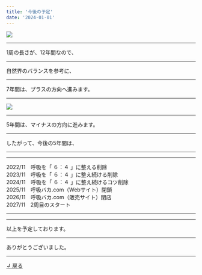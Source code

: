 ```yaml
---
title: '今後の予定'
date: '2024-01-01'
---
```

![](/images/0-1.png)
***
1周の長さが、12年間なので、
***
自然界のバランスを参考に、
***
7年間は、プラスの方向へ進みます。
***
![](/images/0-1_.png)
***
5年間は、マイナスの方向に進みます。
***
したがって、今後の5年間は、
***
***
2022/11　呼吸を「 ６：４ 」に整える削除  
2023/11　呼吸を「 ６：４ 」に整え続ける削除  
2024/11　呼吸を「 ６：４ 」に整え続けるコツ削除  
2025/11　呼吸バカ.com（Webサイト）閉鎖  
2026/11　呼吸バカ.com（販売サイト）閉店  
2027/11　2周目のスタート
***
***
以上を予定しております。
***
ありがとうございました。
***
[ ↲ 戻る ](https://01234567890.thebase.in/about)
